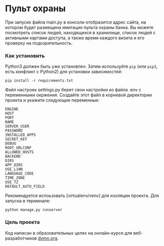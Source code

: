 # Пульт охраны
При запуске файла main.py в консоли отобразится адрес сайта, на котором будет размещена имитация пульта охраны банка. Вы можете посмотреть список людей, находящихся в хранилище, список людей с активными картами доступа, а также время каждого визита и его проверку на подозрительность.
### Как установить
Python3 должен быть уже установлен. Затем используйте `pip` (или `pip3`, есть конфликт с Python2) для установки зависимостей:
```
pip install -r requirements.txt
```
Файл настроек settings.py берет свои настройки из файла .env с переменными окржения. Создайте этот файл в корневой директории проекта и укажите следующие переменные:
```
ENGINE
HOST
PORT
NAME
SERVER_USER
PASSWORD
INSTALLED_APPS
SECRET_KEY
DEBUG
ROOT_URLCONF
ALLOWED_HOSTS
BACKEND
DIRS
APP_DIRS
USE_L10N
LANGUAGE_CODE
TIME_ZONE
USE_TZ
DEFAULT_AUTO_FIELD
```
Рекомендуется испоьзовать [virtualenv/venv] для изоляции проекта.
Для запуска в терминале:
```
python manage.py runserver
```
### Цель проекта
Код написан в образовательных целях на онлайн-курсе для веб-разработчиков [dvmn.org](https://dvmn.org/).
